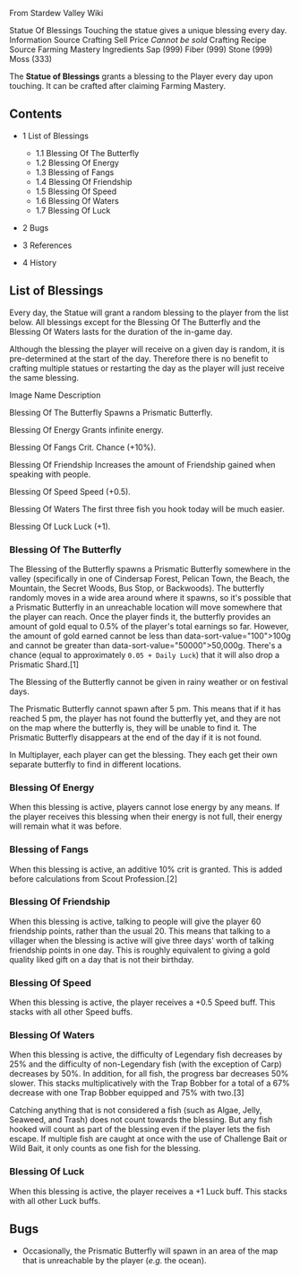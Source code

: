 From Stardew Valley Wiki

Statue Of Blessings Touching the statue gives a unique blessing every day. Information Source Crafting Sell Price *Cannot be sold* Crafting Recipe Source Farming Mastery Ingredients Sap (999) Fiber (999) Stone (999) Moss (333)

The **Statue of Blessings** grants a blessing to the Player every day upon touching. It can be crafted after claiming Farming Mastery.

## Contents

- 1 List of Blessings
  
  - 1.1 Blessing Of The Butterfly
  - 1.2 Blessing Of Energy
  - 1.3 Blessing of Fangs
  - 1.4 Blessing Of Friendship
  - 1.5 Blessing Of Speed
  - 1.6 Blessing Of Waters
  - 1.7 Blessing Of Luck
- 2 Bugs
- 3 References
- 4 History

## List of Blessings

Every day, the Statue will grant a random blessing to the player from the list below. All blessings except for the Blessing Of The Butterfly and the Blessing Of Waters lasts for the duration of the in-game day.

Although the blessing the player will receive on a given day is random, it is pre-determined at the start of the day. Therefore there is no benefit to crafting multiple statues or restarting the day as the player will just receive the same blessing.

Image Name Description

Blessing Of The Butterfly Spawns a Prismatic Butterfly.

Blessing Of Energy Grants infinite energy.

Blessing Of Fangs Crit. Chance (+10%).

Blessing Of Friendship Increases the amount of Friendship gained when speaking with people.

Blessing Of Speed Speed (+0.5).

Blessing Of Waters The first three fish you hook today will be much easier.

Blessing Of Luck Luck (+1).

### Blessing Of The Butterfly

The Blessing of the Butterfly spawns a Prismatic Butterfly somewhere in the valley (specifically in one of Cindersap Forest, Pelican Town, the Beach, the Mountain, the Secret Woods, Bus Stop, or Backwoods). The butterfly randomly moves in a wide area around where it spawns, so it's possible that a Prismatic Butterfly in an unreachable location will move somewhere that the player can reach. Once the player finds it, the butterfly provides an amount of gold equal to 0.5% of the player's total earnings so far. However, the amount of gold earned cannot be less than data-sort-value="100"&gt;100g and cannot be greater than data-sort-value="50000"&gt;50,000g. There's a chance (equal to approximately `0.05 + Daily Luck`) that it will also drop a Prismatic Shard.\[1]

The Blessing of the Butterfly cannot be given in rainy weather or on festival days.

The Prismatic Butterfly cannot spawn after 5 pm. This means that if it has reached 5 pm, the player has not found the butterfly yet, and they are not on the map where the butterfly is, they will be unable to find it. The Prismatic Butterfly disappears at the end of the day if it is not found.

In Multiplayer, each player can get the blessing. They each get their own separate butterfly to find in different locations.

### Blessing Of Energy

When this blessing is active, players cannot lose energy by any means. If the player receives this blessing when their energy is not full, their energy will remain what it was before.

### Blessing of Fangs

When this blessing is active, an additive 10% crit is granted. This is added before calculations from Scout Profession.\[2]

### Blessing Of Friendship

When this blessing is active, talking to people will give the player 60 friendship points, rather than the usual 20. This means that talking to a villager when the blessing is active will give three days' worth of talking friendship points in one day. This is roughly equivalent to giving a gold quality liked gift on a day that is not their birthday.

### Blessing Of Speed

When this blessing is active, the player receives a +0.5 Speed buff. This stacks with all other Speed buffs.

### Blessing Of Waters

When this blessing is active, the difficulty of Legendary fish decreases by 25% and the difficulty of non-Legendary fish (with the exception of Carp) decreases by 50%. In addition, for all fish, the progress bar decreases 50% slower. This stacks multiplicatively with the Trap Bobber for a total of a 67% decrease with one Trap Bobber equipped and 75% with two.\[3]

Catching anything that is not considered a fish (such as Algae, Jelly, Seaweed, and Trash) does not count towards the blessing. But any fish hooked will count as part of the blessing even if the player lets the fish escape. If multiple fish are caught at once with the use of Challenge Bait or Wild Bait, it only counts as one fish for the blessing.

### Blessing Of Luck

When this blessing is active, the player receives a +1 Luck buff. This stacks with all other Luck buffs.

## Bugs

- Occasionally, the Prismatic Butterfly will spawn in an area of the map that is unreachable by the player (*e.g.* the ocean).